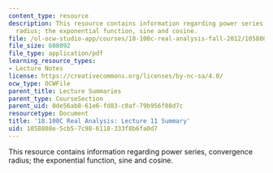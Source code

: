 ```yaml
---
content_type: resource
description: This resource contains information regarding power series, convergence
  radius; the exponential function, sine and cosine.
file: /ol-ocw-studio-app/courses/18-100c-real-analysis-fall-2012/1058808e5cb57c986118333f8b6fa0d7_MIT18_100CF12_l11sum.pdf
file_size: 608092
file_type: application/pdf
learning_resource_types:
- Lecture Notes
license: https://creativecommons.org/licenses/by-nc-sa/4.0/
ocw_type: OCWFile
parent_title: Lecture Summaries
parent_type: CourseSection
parent_uid: 0de56ab8-61e6-fd83-c0af-79b956f08d7c
resourcetype: Document
title: '18.100C Real Analysis: Lecture 11 Summary'
uid: 1058808e-5cb5-7c98-6118-333f8b6fa0d7
---
```

This resource contains information regarding power series, convergence radius; the exponential function, sine and cosine.